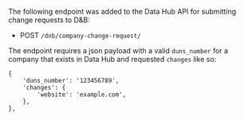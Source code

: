 The following endpoint was added to the Data Hub API for submitting change requests to D&B:

- POST `/dnb/company-change-request/`

The endpoint requires a json payload with a valid `duns_number` for a company that exists in Data Hub and requested `changes` like so:

```
{
    'duns_number': '123456789',
    'changes': {
        'website': 'example.com',
    },
},
```
